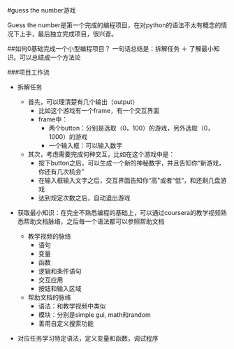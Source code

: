 #guess the number游戏

Guess the number是第一个完成的编程项目，在对python的语法不太有概念的情况下上手，最后独立完成项目，很兴奋。

##如何0基础完成一个小型编程项目？
一句话总结是：拆解任务 ＋ 了解最小知识。可以总结成一个方法论

###项目工作流
* 拆解任务
   * 首先，可以理清楚有几个输出（output）
     * 比如这个游戏有一个frame，有一个交互界面
     * frame中：
       * 两个button：分别是选取（0，100）的游戏，另外选取（0，1000）的游戏
       * 一个输入框：可以输入数字
   * 其次，考虑需要完成何种交互，比如在这个游戏中是：
     * 按下button之后，可以生成一个新的神秘数字，并且告知你“新游戏，你还有几次机会”
     * 在输入框输入文字之后，交互界面告知你“高”或者“低”，和还剩几盘游戏
     * 达到规定次数之后，自动退出游戏
     
* 获取最小知识：在完全不熟悉编程的基础上，可以通过coursera的教学视频熟悉帮助文档脉络，之后毎一个语法都可以参照帮助文档
   * 教学视频的脉络 
     * 语句
     * 变量
     * 函数
     * 逻辑和条件语句
     * 交互应用
     * 按钮和输入区域
   * 帮助文档的脉络
     * 语法：和教学视频中类似
     * 模块：分别是simple gui, math和random
     * 善用自定义搜索功能
   
   
* 对应任务学习特定语法，定义变量和函数，调试程序
   